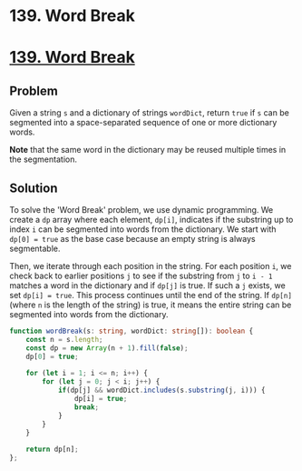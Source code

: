 # 139. Word Break

# [139. Word Break](https://leetcode.com/problems/word-break/)

## Problem

Given a string `s` and a dictionary of strings `wordDict`, return `true` if `s` can be segmented into a space-separated sequence of one or more dictionary words.

**Note** that the same word in the dictionary may be reused multiple times in the segmentation.

## Solution

To solve the 'Word Break' problem, we use dynamic programming. We create a `dp` array where each element, `dp[i]`, indicates if the substring up to index `i` can be segmented into words from the dictionary. We start with `dp[0] = true` as the base case because an empty string is always segmentable.

Then, we iterate through each position in the string. For each position `i`, we check back to earlier positions `j` to see if the substring from `j` to `i - 1` matches a word in the dictionary and if `dp[j]` is true. If such a `j` exists, we set `dp[i] = true`. This process continues until the end of the string. If `dp[n]` (where `n` is the length of the string) is true, it means the entire string can be segmented into words from the dictionary.


```typescript
function wordBreak(s: string, wordDict: string[]): boolean {
    const n = s.length;
    const dp = new Array(n + 1).fill(false);
    dp[0] = true;
    
    for (let i = 1; i <= n; i++) {
        for (let j = 0; j < i; j++) {
            if(dp[j] && wordDict.includes(s.substring(j, i))) {
                dp[i] = true;
                break;
            }
        }
    }
    
    return dp[n];
};
```
